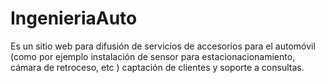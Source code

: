 # IngenieriaAuto
Es un sitio web para difusión de servicios de accesorios para el automóvil (como por ejemplo instalación de sensor para estacionacionamiento, cámara de retroceso, etc ) captación de clientes y soporte a consultas.
